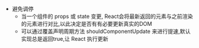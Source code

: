 - 避免调停
  - 当一个组件的 props 或 state 变更, React会将最新返回的元素与之前渲染的元素进行对比,以此决定是否有有必要更新真实的DOM
  - 可以通过覆盖声明周期方法 shouldComponentUpdate 来进行提速,默认实现总是返回true,让 React 执行更新